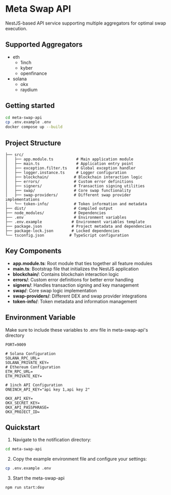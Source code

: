 # Meta Swap API

NestJS-based API service supporting multiple aggregators for optimal swap execution.

## Supported Aggregators

- eth
    + 1inch
    + kyber
    + openfinance
- solana
    + okx
    + raydium

## Getting started

```bash
cd meta-swap-api
cp .env.example .env
docker compose up --build
```

## Project Structure

```
├── src/
│   ├── app.module.ts          # Main application module
│   ├── main.ts                # Application entry point
│   ├── exception.filter.ts    # Global exception handler
│   ├── logger.instance.ts     # Logger configuration
│   ├── blockchain/           # Blockchain interaction logic
│   ├── errors/               # Custom error definitions
│   ├── signers/              # Transaction signing utilities
│   ├── swap/                 # Core swap functionality
│   ├── swap-providers/       # Different swap provider implementations
│   └── token-info/           # Token information and metadata
├── dist/                     # Compiled output
├── node_modules/             # Dependencies
├── .env                      # Environment variables
├── .env.example             # Environment variables template
├── package.json             # Project metadata and dependencies
├── package-lock.json        # Locked dependencies
└── tsconfig.json           # TypeScript configuration
```

## Key Components

- **app.module.ts**: Root module that ties together all feature modules
- **main.ts**: Bootstrap file that initializes the NestJS application
- **blockchain/**: Contains blockchain interaction logic
- **errors/**: Custom error definitions for better error handling
- **signers/**: Handles transaction signing and key management
- **swap/**: Core swap logic implementation
- **swap-providers/**: Different DEX and swap provider integrations
- **token-info/**: Token metadata and information management

## Environment Variable

Make sure to include these variables to .env file in meta-swap-api's directory
```env
PORT=9009

# Solana Configuration
SOLANA_RPC_URL=
SOLANA_PRIVATE_KEY=
# Ethereum Configuration
ETH_RPC_URL=
ETH_PRIVATE_KEY=

# 1inch API Configuration
ONEINCH_API_KEY="api key 1,api key 2"

OKX_API_KEY=
OKX_SECRET_KEY=
OKX_API_PASSPHRASE=
OKX_PROJECT_ID=
```

## Quickstart

1. Navigate to the notification directory:

```bash
cd meta-swap-api
```

2. Copy the example environment file and configure your settings:

```bash
cp .env.example .env
```

3. Start the meta-swap-api

```bash
npm run start:dev
```